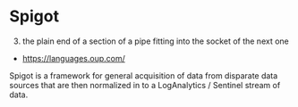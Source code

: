 # Spigot
3. the plain end of a section of a pipe fitting into the socket of the next one
- https://languages.oup.com/


Spigot is a framework for general acquisition of data from disparate data sources that are then normalized in to a LogAnalytics / Sentinel stream of data.
